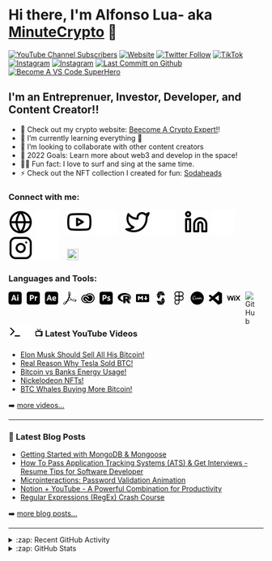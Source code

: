 # Hi there, I'm Alfonso Lua- aka [MinuteCrypto][youtube] 👋 

[![YouTube Channel Subscribers](https://img.shields.io/youtube/channel/subscribers/UCTXuiTRxOz40gfrfvyatgXA?style=for-the-badge)][youtube]
[![Website](https://img.shields.io/website?label=minutcrypto.org&style=for-the-badge&url=https%3A%2F%2Fminutecrypto.org)][website]
[![Twitter Follow](https://img.shields.io/twitter/follow/minutcrypto?color=1DA1F2&logo=twitter&style=for-the-badge)][twitter]
[![TikTok](https://img.shields.io/badge/TikTok-000000?style=for-the-badge&logo=tiktok&logoColor=white)][tiktok]
[![Instagram](https://img.shields.io/badge/Instagram-E4405F?style=for-the-badge&logo=instagram&logoColor=white)][instagram]
[![Instagram](https://img.shields.io/badge/Bitcoin-000000?style=for-the-badge&logo=bitcoin&logoColor=white)][instagram]
[![Last Committ on Github](https://img.shields.io/github/last-commit/alfonsolua36/alfonsolua36.github.io?style=for-the-badge)][Github]
[![Become A VS Code SuperHero](https://img.shields.io/badge/-Become%20A%20VS%20Code%20SuperHero%20%E2%86%92-gray.svg?colorB=ff652f&style=for-the-badge)](https://vsCodeHero.com)


## I'm an Entreprenuer, Investor, Developer, and Content Creator!!

- 🔭 Check out my crypto website: [Beecome A Crypto Expert!][website]!
- 🌱 I’m currently learning everything 🤣
- 👯 I’m looking to collaborate with other content creators
- 🥅 2022 Goals: Learn more about web3 and develop in the space!
- 🏄‍♂️ Fun fact: I love to surf and sing at the same time.
- ⚡ Check out the NFT collection I created for fun: [Sodaheads](https://opensea.io/collection/codecats?search[sortAscending]=true&search[sortBy]=PRICE&search[toggles][0]=BUY_NOW)

### Connect with me:

[![website](./img/globe-light.svg)](https://minutecrypto.org#gh-light-mode-only)
[![website](./img/globe-dark.svg)](https://minutecrypto.org#gh-dark-mode-only)
&nbsp;&nbsp;
[![website](./img/youtube-light.svg)](https://www.youtube.com/channel/UCTXuiTRxOz40gfrfvyatgXA#gh-light-mode-only)
[![website](./img/youtube-dark.svg)](https://www.youtube.com/channel/UCTXuiTRxOz40gfrfvyatgXA#gh-dark-mode-only)
&nbsp;&nbsp;
[![website](./img/twitter-light.svg)](https://twitter.com/minutcrypto#gh-light-mode-only)
[![website](./img/twitter-dark.svg)](https://twitter.com/minutcrypto#gh-dark-mode-only)
&nbsp;&nbsp;
[![website](./img/linkedin-light.svg)](https://linkedin.com/in/alfonso-lua-b22b45148/#gh-light-mode-only)
[![website](./img/linkedin-dark.svg)](https://linkedin.com/in/alfonso-lua-b22b45148/#gh-dark-mode-only)
&nbsp;&nbsp;
[![website](./img/instagram-light.svg)](https://instagram.com/minutcrypto#gh-light-mode-only)
[![website](./img/instagram-dark.svg)](https://instagram.com/minutcrypto#gh-dark-mode-only)
&nbsp;&nbsp;
<a href="https://www.youtube.com/channel/UCTXuiTRxOz40gfrfvyatgXA"><img height="22" width="22" src="https://cdn.jsdelivr.net/npm/simple-icons@v7/icons/tiktok.svg" /></a>

### Languages and Tools:

[<img align="left" alt="Adobe Illustrator" width="26px" src="./icons/adobeillustrator.svg" style="padding-right:10px;" />][Metaverse]
[<img align="left" alt="Adobe Premiere Pro" width="26px" src="./icons/adobepremierepro.svg" style="padding-right:10px;" />][CoinReview] 
[<img align="left" alt="Adobe After Effects" width="26px" src="./icons/adobeaftereffects.svg" style="padding-right:10px;" />][CoinReview] 
[<img align="left" alt="Adobe Acrobate Reader" width="26px" src="./icons/adobeacrobatreader.svg" style="padding-right:10px;" />][CoinReview]
[<img align="left" alt="Adobe Creative Cloud" width="26px" src="./icons/adobecreativecloud.svg" style="padding-right:10px;" />][Metaverse]
[<img align="left" alt="Adobe Photoshop" width="26px" src="./icons/adobephotoshop.svg" style="padding-right:10px;" />][MetaVerse]
[<img align="left" alt="R" width="26px" src="./icons/r.svg" style="padding-right:10px;" />][R]
[<img align="left" alt="Markdown" width="26px" src="./icons/markdown.svg" style="padding-right:10px;" />][HTML]
[<img align="left" alt="Solidity" width="26px" src="./icons/solidity.svg" style="padding-right:10px;" />][Sol]
[<img align="left" alt="Figma" width="26px" src="./icons/figma.svg" style="padding-right:10px;" />][Figma]
[<img align="left" alt="Canva" width="26px" src="./icons/canva.svg" style="padding-right:10px;" />][Metaverse]
[<img align="left" alt="Visual Studio Code" width="26px" src="./icons/visualstudiocode.svg" style="padding-right:10px;" />][Github] 
[<img align="left" alt="Wix" width="26px" src="./icons/wix.svg" style="padding-right:10px;" />][website] 
[<img align="left" alt="GitHub" width="26px" src="https://user-images.githubusercontent.com/3369400/139448065-39a229ba-4b06-434b-bc67-616e2ed80c8f.png" style="padding-right:10px;" />](https://github.com/alfonsolua36)
[<img align="left" alt="Terminal" width="26px" src="./img/terminal-light.svg" />][Metaverse]
[<img align="left" alt="Terminal" width="26px" src="./img/terminal-dark.svg" />][Metaverse]

<br />
<br />

---

### 📺 Latest YouTube Videos

<!-- YOUTUBE:START -->
- [Elon Musk Should Sell All His Bitcoin!](https://www.youtube.com/watch?v=mch-j5JYhwA)
- [Real Reason Why Tesla Sold BTC!](https://www.youtube.com/watch?v=foR7tHIg5oM)
- [Bitcoin vs Banks Energy Usage!](https://www.youtube.com/watch?v=KnkQeRu7drw)
- [Nickelodeon NFTs!](https://www.youtube.com/watch?v=WJSyYvoeeFY)
- [BTC Whales Buying More Bitcoin!](https://www.youtube.com/watch?v=5mF_gWyJmgI)
<!-- YOUTUBE:END -->

➡️ [more videos...](https://www.youtube.com/channel/UCTXuiTRxOz40gfrfvyatgXA/videos?sub_confirmation=1)

---

### 📕 Latest Blog Posts

<!-- BLOG-POST-LIST:START -->
- [Getting Started with MongoDB &amp; Mongoose](https://dev.to/codestackr/getting-started-with-mongodb-mongoose-2h6a)
- [How To Pass Application Tracking Systems &lpar;ATS&rpar; &amp; Get Interviews - Resume Tips for Software Developer](https://dev.to/codestackr/how-to-pass-application-tracking-systems-ats-get-interviews-resume-tips-for-software-developer-4bmo)
- [Microinteractions: Password Validation Animation](https://dev.to/codestackr/microinteractions-password-validation-animation-5629)
- [Notion + YouTube - A Powerful Combination for Productivity](https://dev.to/codestackr/notion-youtube-a-powerful-combination-for-productivity-1def)
- [Regular Expressions &lpar;RegEx&rpar; Crash Course](https://dev.to/codestackr/regular-expressions-regex-crash-course-248n)
<!-- BLOG-POST-LIST:END -->

➡️ [more blog posts...](https://minutecrypto.org)

---

<details>
  <summary>:zap: Recent GitHub Activity</summary>
  
<!--START_SECTION:activity-->


1. 🔨 Updated [JS](https://github.com/alfonsolua36/nft-landing-page/commit/fbdc90d3ddd1db9ffa1de5073f5572814c6faf70) file in [alfonsolua36/mft-landing-page](https://github.com/alfonsolua36/nft-landing-page)
2. 🎉 Uploaded [layers](https://github.com/alfonsolua36/create-10k-nft-collection/tree/main/layers) in [alfonsolua36/create-10k-nft-collection](https://github.com/alfonsolua36/create-10k-nft-collection)
3. 📌 Pushed [minter-dapp-main](https://github.com/codeSTACKr/minter-dapp/pull/44) with changes to Github!
4. 🗣 Tested and modified [Readme](https://github.com/alfonsolua36/ReadmeTest/edit/master/README.md) in [alfonsolua36/ReadmeTest](https://github.com/alfonsolua36/ReadmeTest)s
5. ❌ Updated [Readme](https://github.com/alfonsolua36/alfonsolua36#readme) for Profile in [alfonsolua36/alfonsolua36](https://github.com/alfonsolua36/alfonsolua36)


<!--END_SECTION:activity-->
</details>

<details>
  <summary>:zap: GitHub Stats</summary>

  <img align="left" alt="Alfonso Lua's GitHub Stats" src="https://github-readme-stats.vercel.app/api?username=alfonsolua36&theme=tokyonight&count_private=true&show_icons=true&hide_border=false" />

</details>

[website]: https://minutecrypto.org
[course]: http://minutecrypto.org
[twitter]: https://twitter.com/intent/follow?original_referer=https://github.com/alfonsolua36&screen_name=minutcrypto
[youtube]: https://www.youtube.com/channel/UCTXuiTRxOz40gfrfvyatgXA?sub_confirmation=1
[instagram]: https://www.instagram.com/minutcrypto/
[tiktok]: https://www.tiktok.com/@minutcrypto
[linkedin]: https://www.linkedin.com/in/alfonso-lua-b22b45148/
[Metaverse]: https://www.youtube.com/watch?v=DrrlcdPXfOU&list=PLGErkXK6tKhRB_9u9ZgHLTaG9f3aZZdHN
[CoinReview]: https://www.youtube.com/watch?v=MKaAfPwSiU0&list=PLGErkXK6tKhQGq1b7QExlOi2rrx1bQ06r
[Github]: https://github.com/alfonsolua36
[reactplaylist]: https://www.youtube.com/playlist?list=PLkwxH9e_vrAK4TdffpxKY3QGyHCpxFcQ0
[R]: https://github.com/alfonsolua36/Team-Covid-1919
[HTML]: https://github.com/alfonsolua36/Netflix-Portfilio-Site
[Figma]: https://www.figma.com/@alfonsolua
[Sol]: https://github.com/alfonsolua36/Issue-your-own-ERC20-token